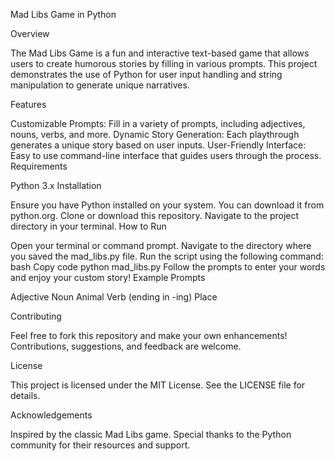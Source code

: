 Mad Libs Game in Python

Overview

The Mad Libs Game is a fun and interactive text-based game that allows users to create humorous stories by filling in various prompts. This project demonstrates the use of Python for user input handling and string manipulation to generate unique narratives.

Features

Customizable Prompts: Fill in a variety of prompts, including adjectives, nouns, verbs, and more.
Dynamic Story Generation: Each playthrough generates a unique story based on user inputs.
User-Friendly Interface: Easy to use command-line interface that guides users through the process.
Requirements

Python 3.x
Installation

Ensure you have Python installed on your system. You can download it from python.org.
Clone or download this repository.
Navigate to the project directory in your terminal.
How to Run

Open your terminal or command prompt.
Navigate to the directory where you saved the mad_libs.py file.
Run the script using the following command:
bash
Copy code
python mad_libs.py
Follow the prompts to enter your words and enjoy your custom story!
Example Prompts

Adjective
Noun
Animal
Verb (ending in -ing)
Place

Contributing

Feel free to fork this repository and make your own enhancements! Contributions, suggestions, and feedback are welcome.

License

This project is licensed under the MIT License. See the LICENSE file for details.

Acknowledgements

Inspired by the classic Mad Libs game.
Special thanks to the Python community for their resources and support.
